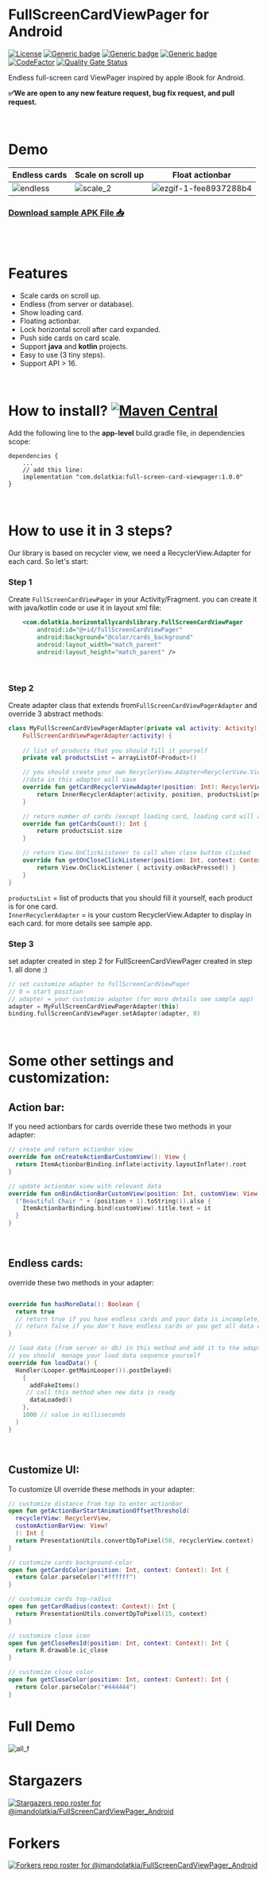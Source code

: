 # FullScreenCardViewPager for Android
[![License](https://img.shields.io/badge/License-Apache%202.0-blue.svg)](https://opensource.org/licenses/Apache-2.0)
[![Generic badge](https://img.shields.io/badge/kotlin-100-blue.svg)](https://github.com/imandolatkia/Android-Animated-Theme-Manager/search?l=kotlin)
[![Generic badge](https://img.shields.io/badge/Repo_Size-92_kb-orange.svg)](https://search.maven.org/remotecontent?filepath=io/github/imandolatkia/animatedThemeManager/1.1.2/animatedThemeManager-1.1.2.aar)
[![Generic badge](https://img.shields.io/badge/support-java_&_kotlin-green.svg)](https://github.com/imandolatkia/Android-Animated-Theme-Manager/search?l=kotlin)
[![CodeFactor](https://www.codefactor.io/repository/github/imandolatkia/fullscreencardviewpager_android/badge/master)](https://www.codefactor.io/repository/github/imandolatkia/fullscreencardviewpager_android/overview/master)
[![Quality Gate Status](https://sonarcloud.io/api/project_badges/measure?project=imandolatkia_FullScreenCardViewPager_Android&metric=alert_status)](https://sonarcloud.io/dashboard?id=imandolatkia_FullScreenCardViewPager_Android)

Endless full-screen card ViewPager inspired by apple iBook for Android.

**✅We are open to any new feature request, bug fix request, and pull request.**

</br></b>
# Demo
| Endless cards | Scale on scroll up | Float actionbar |
| ------------- | ------------- | ------------- |
| ![endless](https://user-images.githubusercontent.com/6734608/137210687-aa6bde91-b252-4575-a074-68f698c1e3e3.gif) | ![scale_2](https://user-images.githubusercontent.com/6734608/137210525-ae3ed77d-8d5c-4742-b993-fba1575bfbce.gif) | ![ezgif-1-fee8937288b4](https://user-images.githubusercontent.com/6734608/137210551-133c14c4-79ce-4cac-a794-028a089fb2ef.gif)

### [Download sample APK File 📥 ](https://raw.githubusercontent.com/imandolatkia/FullScreenCardViewPager_Android/master/apk/FullScreenCardViewPager.apk)

<br><br>

# Features
* Scale cards on scroll up.
* Endless (from server or database).
* Show loading card.
* Floating actionbar.
* Lock horizontal scroll after card expanded.
* Push side cards on card scale.
* Support **java** and **kotlin** projects.
* Easy to use (3 tiny steps).
* Support API > 16.

</br></b>

# How to install? [![Maven Central](https://maven-badges.herokuapp.com/maven-central/com.dolatkia/full-screen-card-viewpager/badge.svg)](https://maven-badges.herokuapp.com/maven-central/com.dolatkia/full-screen-card-viewpager)

Add the following line to the **app-level** build.gradle file, in dependencies scope:
```Gradle
dependencies {
    ...
    // add this line:
    implementation "com.dolatkia:full-screen-card-viewpager:1.0.0"
}
```

</br></b>

# How to use it in 3 steps?
Our library is based on recycler view, we need a RecyclerView.Adapter for each card.
So let's start: 
### Step 1
Create ```FullScreenCardViewPager``` in your Activity/Fragment. you can create it with java/kotlin code or use it in layout xml file:
```xml
    <com.dolatkia.horizontallycardslibrary.FullScreenCardViewPager
        android:id="@+id/fullScreenCardViewPager"
        android:background="@color/cards_background"
        android:layout_width="match_parent"
        android:layout_height="match_parent" />
```
</br></b>
### Step 2
Create adapter class that extends from```FullScreenCardViewPagerAdapter``` and override 3 abstract methods:
```kotlin
class MyFullScreenCardViewPagerAdapter(private val activity: Activity) :
    FullScreenCardViewPagerAdapter(activity) {
    
    // list of products that you should fill it yourself
    private val productsList = arrayListOf<Product>()

    // you should create your own RecyclerView.Adapter<RecyclerView.ViewHolder> for each card with the given position
    //data in this adapter will save
    override fun getCardRecyclerViewAdapter(position: Int): RecyclerView.Adapter<RecyclerView.ViewHolder> {
        return InnerRecyclerAdapter(activity, position, productsList[position])
    }

    // return number of cards (except loading card, loading card will add with the library)
    override fun getCardsCount(): Int {
        return productsList.size
    }

    // return View.OnClickListener to call when close button clicked
    override fun getOnCloseClickListener(position: Int, context: Context): View.OnClickListener {
        return View.OnClickListener { activity.onBackPressed() }
    }    
}

```
```productsList``` = list of products that you should fill it yourself, each product is for one card.</br>```InnerRecyclerAdapter``` =  is your custom  RecyclerView.Adapter to display in each card. for more details see sample app.
</br></b>

### Step 3
set adapter created in step 2 for FullScreenCardViewPager created in step 1. all done :)
```kotlin
// set customize adapter to fullScreenCardViewPager
// 0 = start position
// adapter = your customize adapter (for more details see sample app)
adapter = MyFullScreenCardViewPagerAdapter(this)
binding.fullScreenCardViewPager.setAdapter(adapter, 0)
```

</br></b>

# Some other settings and customization:
## Action bar:
If you need actionbars for cards override these two methods in your adapter:
```kotlin
// create and return actionbar view
override fun onCreateActionBarCustomView(): View {
  return ItemActionbarBinding.inflate(activity.layoutInflater).root
}

// update actionbar view with relevant data
override fun onBindActionBarCustomView(position: Int, customView: View) {
  ("Beautiful Chair " + (position + 1).toString()).also {
    ItemActionbarBinding.bind(customView).title.text = it
  }
}
```
</br></b>
## Endless cards: 
override these two methods in your adapter:
```kotlin

override fun hasMoreData(): Boolean {
  return true
  // return true if you have endless cards and your data is incomplete,
  // return false if you don't have endless cards or you get all data or 
}

// load data (from server or db) in this method and add it to the adapter
// you should  manage your load data sequence yourself
override fun loadData() {
  Handler(Looper.getMainLooper()).postDelayed(
    {
      addFakeItems()
     // call this method when new data is ready
      dataLoaded()
    },
    1000 // value in milliseconds
  )
}
```
</br></b>
## Customize UI:
To customize UI override these methods in your adapter:

```kotlin
// customize distance from top to enter actionbar
open fun getActionBarStartAnimationOffsetThreshold(
  recyclerView: RecyclerView,
  customActionBarView: View?
  ): Int {
  return PresentationUtils.convertDpToPixel(50, recyclerView.context)
}

// customize cards background-color
open fun getCardsColor(position: Int, context: Context): Int {
  return Color.parseColor("#ffffff")
}

// customize cards top-radius 
open fun getCardRadius(context: Context): Int {
  return PresentationUtils.convertDpToPixel(15, context)
}

// customize close icon
open fun getCloseResId(position: Int, context: Context): Int {
  return R.drawable.ic_close
}

// customize close color
open fun getCloseColor(position: Int, context: Context): Int {
  return Color.parseColor("#444444")
}
```
# Full Demo
![all_f](https://user-images.githubusercontent.com/6734608/137210511-131b3b22-bce4-49f0-9c7f-7131b99afbbf.gif)

# Stargazers
[![Stargazers repo roster for @imandolatkia/FullScreenCardViewPager_Android](https://reporoster.com/stars/imandolatkia/FullScreenCardViewPager_Android)](https://github.com/imandolatkia/FullScreenCardViewPager_Android/stargazers)

# Forkers
[![Forkers repo roster for @imandolatkia/FullScreenCardViewPager_Android](https://reporoster.com/forks/imandolatkia/FullScreenCardViewPager_Android)](https://github.com/imandolatkia/FullScreenCardViewPager_Android/network/members)




